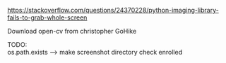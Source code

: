 https://stackoverflow.com/questions/24370228/python-imaging-library-fails-to-grab-whole-screen

Download open-cv from christopher GoHike

TODO:  
os.path.exists --> make screenshot directory
check enrolled
